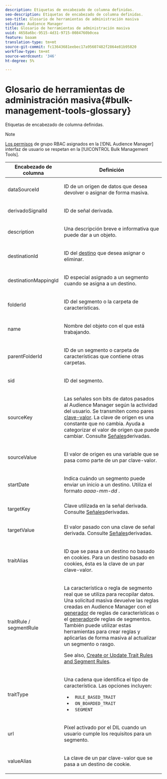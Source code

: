 ```yaml
---
description: Etiquetas de encabezado de columna definidas.
seo-description: Etiquetas de encabezado de columna definidas.
seo-title: Glosario de herramientas de administración masiva
solution: Audience Manager
title: Glosario de herramientas de administración masiva
uuid: 4658a6bc-9515-4d31-9715-0084760b0cea
feature: baaam
translation-type: tm+mt
source-git-commit: fc13643681eebec17a95607482f2864e81b95820
workflow-type: tm+mt
source-wordcount: '346'
ht-degree: 5%

---
```



# Glosario de herramientas de administración masiva{#bulk-management-tools-glossary}

Etiquetas de encabezado de columna definidas.

<!-- 

<p>r_bulk_glossary.xml </p>

 -->

>[!NOTE]
>
>[Los permisos](../../features/administration/administration-overview.md) de grupo RBAC asignados en la [!DNL Audience Manager] interfaz de usuario se respetan en la [!UICONTROL Bulk Management Tools].

<table id="table_2C2BC2FB3EFC443C9A5AE18EFC6FABFD"> 
 <thead> 
  <tr> 
   <th colname="col1" class="entry"> Encabezado de columna </th> 
   <th colname="col2" class="entry"> Definición </th> 
  </tr> 
 </thead>
 <tbody> 
  <tr> 
   <td colname="col1"> <p> <span class="term"> dataSourceId</span> </p> </td> 
   <td colname="col2"> <p>ID de un origen <a href="../../features/datasources-list-and-settings.md#data-sources-list-and-settings"></a> de datos que desea devolver o asignar de forma masiva. </p> </td> 
  </tr> 
  <tr> 
   <td colname="col1"> <p> <span class="term"> derivadoSignalId</span> </p> </td> 
   <td colname="col2"> <p>ID de señal <a href="../../features/derived-signals.md"></a> derivada. </p> </td> 
  </tr> 
  <tr> 
   <td colname="col1"> <p> <span class="term"> description</span> </p> </td> 
   <td colname="col2"> <p>Una descripción breve e informativa que puede dar a un objeto. </p> </td> 
  </tr> 
  <tr> 
   <td colname="col1"> <p> <span class="term"> destinationId</span> </p> </td> 
   <td colname="col2"> <p>ID del <a href="../../features/destinations/destinations.md"> destino</a> que desea asignar o eliminar. </p> </td> 
  </tr> 
  <tr> 
   <td colname="col1"> <p> <span class="term"> destinationMappingId</span> </p> </td> 
   <td colname="col2"> <p>ID especial asignado a un segmento cuando se asigna a un destino. </p> </td> 
  </tr> 
  <tr> 
   <td colname="col1"> <p> <span class="term"> folderId</span> </p> </td> 
   <td colname="col2"> <p>ID del segmento o la carpeta de características. </p> </td> 
  </tr> 
  <tr> 
   <td colname="col1"> <p> <span class="term"> name</span> </p> </td> 
   <td colname="col2"> <p>Nombre del objeto con el que está trabajando. </p> </td> 
  </tr> 
  <tr> 
   <td colname="col1"> <p> <span class="term"> parentFolderId</span> </p> </td> 
   <td colname="col2"> <p>ID de un segmento o carpeta de características que contiene otras carpetas. </p> </td> 
  </tr> 
  <tr> 
   <td colname="col1"> <p> <span class="term"> sid</span> </p> </td> 
   <td colname="col2"> <p>ID del segmento. </p> </td> 
  </tr> 
  <tr> 
   <td colname="col1"> <p> <span class="term"> sourceKey</span> </p> </td> 
   <td colname="col2"> <p>Las señales son bits de datos pasados al <span class="keyword"> Audience Manager</span> según la actividad del usuario. Se transmiten como pares <a href="../../reference/key-value-pairs-explained.md"> clave-valor</a>. La clave de origen es una constante que no cambia. Ayuda a categorizar el valor de origen que puede cambiar. Consulte <a href="../../features/derived-signals.md"> Señales</a>derivadas. </p> </td> 
  </tr> 
  <tr> 
   <td colname="col1"> <p> <span class="term"> sourceValue</span> </p> </td> 
   <td colname="col2"> <p>El valor de origen es una variable que se pasa como parte de un par <a href="../../reference/key-value-pairs-explained.md"></a>clave-valor. </p> </td> 
  </tr> 
  <tr> 
   <td colname="col1"> <p> <span class="term"> startDate</span> </p> </td> 
   <td colname="col2"> <p>Indica cuándo un segmento puede enviar un inicio a un destino. Utiliza el formato <i>aaaa-mm-dd</i> . </p> </td> 
  </tr> 
  <tr> 
   <td colname="col1"> <p> <span class="term"> targetKey</span> </p> </td> 
   <td colname="col2">Clave utilizada en la señal derivada. Consulte <a href="../../features/derived-signals.md"> Señales</a>derivadas. </td> 
  </tr> 
  <tr> 
   <td colname="col1"> <p> <span class="term"> targetValue</span> </p> </td> 
   <td colname="col2"> <p>El valor pasado con una clave de señal derivada. Consulte <a href="../../features/derived-signals.md"> Señales</a>derivadas. </p> </td> 
  </tr> 
  <tr> 
   <td colname="col1"> <p> <span class="term"> traitAlias</span> </p> </td> 
   <td colname="col2"> <p>ID que se pasa a un destino no basado en cookies. Para un destino basado en cookies, ésta es la clave de un par <a href="../../reference/key-value-pairs-explained.md"></a>clave-valor. </p> </td> 
  </tr> 
  <tr> 
   <td colname="col1"> <p> <span class="term"> traitRule / segmentRule</span> </p> </td> 
   <td colname="col2"> <p>La característica o regla de segmento real que se utiliza para recopilar datos. Una solicitud masiva devuelve las reglas creadas en <span class="keyword"> Audience Manager</span> con el <a href="../../features/traits/about-trait-builder.md"> generador</a> de reglas de características o el <a href="../../features/segments/segment-builder.md"> generador</a>de reglas de segmentos. También puede utilizar estas herramientas para crear reglas y aplicarlas de forma masiva al actualizar un segmento o rasgo. </p> <p>See also, <a href="../../reference/bulk-management-tools/bulk-rules.md"> Create or Update Trait Rules and Segment Rules</a>. </p> </td> 
  </tr> 
  <tr> 
   <td colname="col1"> <p> <span class="term"> traitType</span> </p> </td> 
   <td colname="col2"> <p>Una cadena que identifica el tipo de característica. Las opciones incluyen: </p> 
    <ul id="ul_AB5B4F87B14241DCBBE44B0B7BD4EF72"> 
     <li id="li_21F9412CDDC64FAA888C6542E284C436"> <code> RULE_BASED_TRAIT</code> </li> 
     <li id="li_5A5EA9A1EC5C45C991875EBBE7979A5A"> <code> ON_BOARDED_TRAIT </code> </li> 
     <li id="li_F38B58ADE3324E97A71E3F94F11945BE"> <code> SEGMENT</code> </li> 
    </ul> </td> 
  </tr> 
  <tr> 
   <td colname="col1"> <p> <span class="term"> url</span> </p> </td> 
   <td colname="col2"> <p>Píxel activado por el DIL cuando un usuario cumple los requisitos para un segmento. </p> </td> 
  </tr> 
  <tr> 
   <td colname="col1"> <p> <span class="term"> valueAlias</span> </p> </td> 
   <td colname="col2"> <p>La clave de un par <a href="../../reference/key-value-pairs-explained.md"></a> clave-valor que se pasa a un destino de cookie. </p> </td> 
  </tr> 
 </tbody> 
</table>

